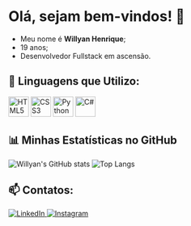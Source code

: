 # Olá, sejam bem-vindos! 👋

- Meu nome é **Willyan Henrique**;
- 19 anos;
- Desenvolvedor Fullstack em ascensão.

## 🚀 Linguagens que Utilizo:
<p align="left">
  <img src="https://cdn.jsdelivr.net/gh/devicons/devicon/icons/html5/html5-original.svg" alt="HTML5" width="40" height="40"/>
  <img src="https://cdn.jsdelivr.net/gh/devicons/devicon/icons/css3/css3-original.svg" alt="CSS3" width="40" height="40"/>
  <img src="https://cdn.jsdelivr.net/gh/devicons/devicon/icons/python/python-original.svg" alt="Python" width="40" height="40"/>
  <img src="https://cdn.jsdelivr.net/gh/devicons/devicon/icons/csharp/csharp-original.svg" alt="C#" width="40" height="40"/>
</p>

## 📊 Minhas Estatísticas no GitHub
![Willyan's GitHub stats](https://github-readme-stats.vercel.app/api?username=sayuriexe&show_icons=true&theme=radical)
![Top Langs](https://github-readme-stats.vercel.app/api/top-langs/?username=sayuriexe&layout=compact&theme=radical)

## 📫 Contatos:
<p align="left">
  <a href="https://www.linkedin.com/in/willyan-henrique-da-silva-americo-b2a138216/" target="_blank">
    <img src="https://img.shields.io/badge/LinkedIn-0077B5?style=for-the-badge&logo=linkedin&logoColor=white" alt="LinkedIn">
  </a>
  <a href="https://www.instagram.com/rfasayuri/" target="_blank">
    <img src="https://img.shields.io/badge/Instagram-E4405F?style=for-the-badge&logo=instagram&logoColor=white" alt="Instagram">
  </a>
</p>
